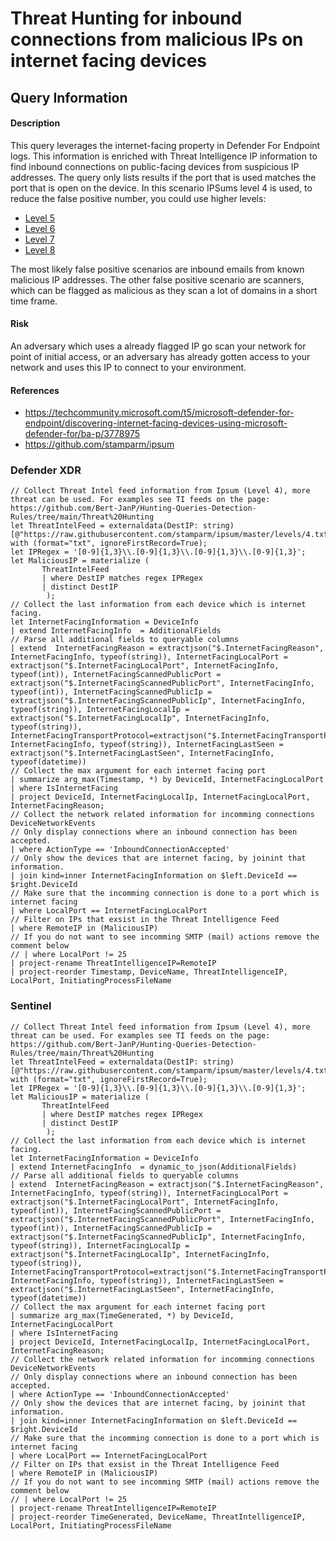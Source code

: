 # Threat Hunting for inbound connections from malicious IPs on internet facing devices

## Query Information

#### Description
This query leverages the internet-facing property in Defender For Endpoint logs. This information is enriched with Threat Intelligence IP information to find inbound connections on public-facing devices from suspicious IP addresses. The query only lists results if the port that is used matches the port that is open on the device. In this scenario IPSums level 4 is used, to reduce the false positive number, you could use higher levels:
- [Level 5](/TI%20Feed%20-%20MISP%20IPSum%20level%205.md) 
- [Level 6](/TI%20Feed%20-%20MISP%20IPSum%20level%206.md) 
- [Level 7](/TI%20Feed%20-%20MISP%20IPSum%20level%207.md) 
- [Level 8](/TI%20Feed%20-%20MISP%20IPSum%20level%208.md) 

The most likely false positive scenarios are inbound emails from known malicious IP addresses. The other false positive scenario are scanners, which can be flagged as malicious as they scan a lot of domains in a short time frame.

#### Risk
An adversary which uses a already flagged IP go scan your network for point of initial access, or an adversary has already gotten access to your network and uses this IP to connect to your environment.

#### References
- https://techcommunity.microsoft.com/t5/microsoft-defender-for-endpoint/discovering-internet-facing-devices-using-microsoft-defender-for/ba-p/3778975
- https://github.com/stamparm/ipsum

### Defender XDR

```
// Collect Threat Intel feed information from Ipsum (Level 4), more threat can be used. For examples see TI feeds on the page: https://github.com/Bert-JanP/Hunting-Queries-Detection-Rules/tree/main/Threat%20Hunting
let ThreatIntelFeed = externaldata(DestIP: string)[@"https://raw.githubusercontent.com/stamparm/ipsum/master/levels/4.txt"] with (format="txt", ignoreFirstRecord=True);
let IPRegex = '[0-9]{1,3}\\.[0-9]{1,3}\\.[0-9]{1,3}\\.[0-9]{1,3}';
let MaliciousIP = materialize (
       ThreatIntelFeed
       | where DestIP matches regex IPRegex
       | distinct DestIP
        );
// Collect the last information from each device which is internet facing.
let InternetFacingInformation = DeviceInfo
| extend InternetFacingInfo  = AdditionalFields
// Parse all additional fields to queryable columns
| extend  InternetFacingReason = extractjson("$.InternetFacingReason", InternetFacingInfo, typeof(string)), InternetFacingLocalPort = extractjson("$.InternetFacingLocalPort", InternetFacingInfo, typeof(int)), InternetFacingScannedPublicPort = extractjson("$.InternetFacingScannedPublicPort", InternetFacingInfo, typeof(int)), InternetFacingScannedPublicIp = extractjson("$.InternetFacingScannedPublicIp", InternetFacingInfo, typeof(string)), InternetFacingLocalIp = extractjson("$.InternetFacingLocalIp", InternetFacingInfo, typeof(string)),    InternetFacingTransportProtocol=extractjson("$.InternetFacingTransportProtocol", InternetFacingInfo, typeof(string)), InternetFacingLastSeen = extractjson("$.InternetFacingLastSeen", InternetFacingInfo, typeof(datetime))
// Collect the max argument for each internet facing port
| summarize arg_max(Timestamp, *) by DeviceId, InternetFacingLocalPort
| where IsInternetFacing
| project DeviceId, InternetFacingLocalIp, InternetFacingLocalPort, InternetFacingReason;
// Collect the network related information for incomming connections
DeviceNetworkEvents
// Only display connections where an inbound connection has been accepted.
| where ActionType == 'InboundConnectionAccepted'
// Only show the devices that are internet facing, by joinint that information.
| join kind=inner InternetFacingInformation on $left.DeviceId == $right.DeviceId
// Make sure that the incomming connection is done to a port which is internet facing
| where LocalPort == InternetFacingLocalPort
// Filter on IPs that exsist in the Threat Intelligence Feed
| where RemoteIP in (MaliciousIP)
// If you do not want to see incomming SMTP (mail) actions remove the comment below
// | where LocalPort != 25
| project-rename ThreatIntelligenceIP=RemoteIP
| project-reorder Timestamp, DeviceName, ThreatIntelligenceIP, LocalPort, InitiatingProcessFileName
```
### Sentinel
```
// Collect Threat Intel feed information from Ipsum (Level 4), more threat can be used. For examples see TI feeds on the page: https://github.com/Bert-JanP/Hunting-Queries-Detection-Rules/tree/main/Threat%20Hunting
let ThreatIntelFeed = externaldata(DestIP: string)[@"https://raw.githubusercontent.com/stamparm/ipsum/master/levels/4.txt"] with (format="txt", ignoreFirstRecord=True);
let IPRegex = '[0-9]{1,3}\\.[0-9]{1,3}\\.[0-9]{1,3}\\.[0-9]{1,3}';
let MaliciousIP = materialize (
       ThreatIntelFeed
       | where DestIP matches regex IPRegex
       | distinct DestIP
        );
// Collect the last information from each device which is internet facing.
let InternetFacingInformation = DeviceInfo
| extend InternetFacingInfo  = dynamic_to_json(AdditionalFields)
// Parse all additional fields to queryable columns
| extend  InternetFacingReason = extractjson("$.InternetFacingReason", InternetFacingInfo, typeof(string)), InternetFacingLocalPort = extractjson("$.InternetFacingLocalPort", InternetFacingInfo, typeof(int)), InternetFacingScannedPublicPort = extractjson("$.InternetFacingScannedPublicPort", InternetFacingInfo, typeof(int)), InternetFacingScannedPublicIp = extractjson("$.InternetFacingScannedPublicIp", InternetFacingInfo, typeof(string)), InternetFacingLocalIp = extractjson("$.InternetFacingLocalIp", InternetFacingInfo, typeof(string)),    InternetFacingTransportProtocol=extractjson("$.InternetFacingTransportProtocol", InternetFacingInfo, typeof(string)), InternetFacingLastSeen = extractjson("$.InternetFacingLastSeen", InternetFacingInfo, typeof(datetime))
// Collect the max argument for each internet facing port
| summarize arg_max(TimeGenerated, *) by DeviceId, InternetFacingLocalPort
| where IsInternetFacing
| project DeviceId, InternetFacingLocalIp, InternetFacingLocalPort, InternetFacingReason;
// Collect the network related information for incomming connections
DeviceNetworkEvents
// Only display connections where an inbound connection has been accepted.
| where ActionType == 'InboundConnectionAccepted'
// Only show the devices that are internet facing, by joinint that information.
| join kind=inner InternetFacingInformation on $left.DeviceId == $right.DeviceId
// Make sure that the incomming connection is done to a port which is internet facing
| where LocalPort == InternetFacingLocalPort
// Filter on IPs that exsist in the Threat Intelligence Feed
| where RemoteIP in (MaliciousIP)
// If you do not want to see incomming SMTP (mail) actions remove the comment below
// | where LocalPort != 25
| project-rename ThreatIntelligenceIP=RemoteIP
| project-reorder TimeGenerated, DeviceName, ThreatIntelligenceIP, LocalPort, InitiatingProcessFileName
```





